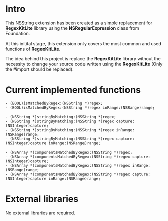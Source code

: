 Intro
=======

This NSString extension has been created as a simple replacement for **RegexKitLite** library using the **NSRegularExpression** class from Foundation.

At this initital stage, this extension only covers the most common and used functions of **RegexKitLite**.

The idea behind this project is replace the **RegexKitLite** library without the necessity to change your source code written using the **RegexKitLite** (Only the #import should be replaced).

Current implemented functions
=============================
```objc
- (BOOL)isMatchedByRegex:(NSString *)regex;
- (BOOL)isMatchedByRegex:(NSString *)regex inRange:(NSRange)range;

- (NSString *)stringByMatching:(NSString *)regex;
- (NSString *)stringByMatching:(NSString *)regex capture:(NSInteger)capture;
- (NSString *)stringByMatching:(NSString *)regex inRange:(NSRange)range;
- (NSString *)stringByMatching:(NSString *)regex capture:(NSInteger)capture inRange:(NSRange)range;

- (NSArray *)componentsMatchedByRegex:(NSString *)regex;
- (NSArray *)componentsMatchedByRegex:(NSString *)regex capture:(NSInteger)capture;
- (NSArray *)componentsMatchedByRegex:(NSString *)regex inRange:(NSRange)range;
- (NSArray *)componentsMatchedByRegex:(NSString *)regex capture:(NSInteger)capture inRange:(NSRange)range;
```

External libraries
==================

No external libraries are required.
